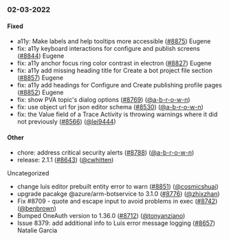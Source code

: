 ### 02-03-2022

#### Fixed

- a11y: Make labels and help tooltips more accessible ([#8875](https://github.com/microsoft/BotFramework-Composer/pull/8875)) Eugene
- fix: a11y keyboard interactions for configure and publish screens ([#8844](https://github.com/microsoft/BotFramework-Composer/pull/8844)) Eugene
- fix: a11y anchor focus ring color contrast in electron ([#8827](https://github.com/microsoft/BotFramework-Composer/pull/8827)) Eugene
- fix: a11y add missing heading title for Create a bot project file section ([#8857](https://github.com/microsoft/BotFramework-Composer/pull/8857)) Eugene
- fix: a11y add headings for Configure and Create publishing profile pages ([#8852](https://github.com/microsoft/BotFramework-Composer/pull/8852)) Eugene
- fix: show PVA topic's dialog options ([#8769](https://github.com/microsoft/BotFramework-Composer/pull/8769)) ([@a-b-r-o-w-n](https://github.com/a-b-r-o-w-n))
- fix: use object url for json editor schema ([#8530](https://github.com/microsoft/BotFramework-Composer/pull/8530)) ([@a-b-r-o-w-n](https://github.com/a-b-r-o-w-n))
- fix: the Value field of a Trace Activity is throwing warnings where it did not previously ([#8566](https://github.com/microsoft/BotFramework-Composer/pull/8566)) ([@lei9444](https://github.com/lei9444))

#### Other

- chore: address critical security alerts ([#8788](https://github.com/microsoft/BotFramework-Composer/pull/8788)) ([@a-b-r-o-w-n](https://github.com/a-b-r-o-w-n))
- release: 2.1.1 ([#8643](https://github.com/microsoft/BotFramework-Composer/pull/8643)) ([@cwhitten](https://github.com/cwhitten))

 Uncategorized

- change luis editor prebuilt entity error to warn ([#8851](https://github.com/microsoft/BotFramework-Composer/pull/8851)) ([@cosmicshuai](https://github.com/cosmicshuai))
- upgrade pacakge @azure/arm-botservice to 3.1.0 ([#8776](https://github.com/microsoft/BotFramework-Composer/pull/8776)) ([@zhixzhan](https://github.com/zhixzhan))
- Fix #8709 - quote and escape input to avoid problems in exec ([#8742](https://github.com/microsoft/BotFramework-Composer/pull/8742)) ([@benbrown](https://github.com/benbrown))
- Bumped OneAuth version to 1.36.0 ([#8712](https://github.com/microsoft/BotFramework-Composer/pull/8712)) ([@tonyanziano](https://github.com/tonyanziano))
- Issue 8379: add additional info to Luis error message logging ([#8657](https://github.com/microsoft/BotFramework-Composer/pull/8657)) Natalie Garcia
